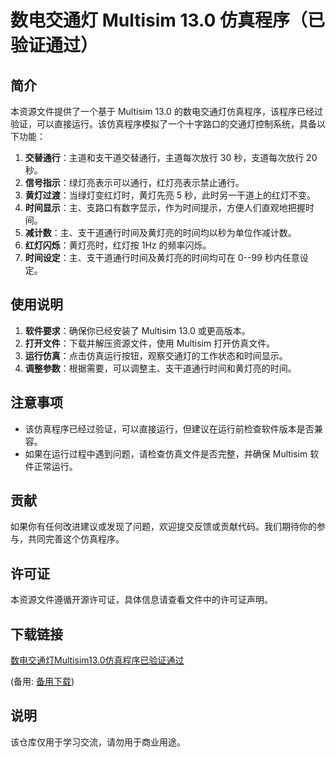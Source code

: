 # 数电交通灯 Multisim 13.0 仿真程序（已验证通过）

## 简介

本资源文件提供了一个基于 Multisim 13.0 的数电交通灯仿真程序，该程序已经过验证，可以直接运行。该仿真程序模拟了一个十字路口的交通灯控制系统，具备以下功能：

1. **交替通行**：主道和支干道交替通行，主道每次放行 30 秒，支道每次放行 20 秒。
2. **信号指示**：绿灯亮表示可以通行，红灯亮表示禁止通行。
3. **黄灯过渡**：当绿灯变红灯时，黄灯先亮 5 秒，此时另一干道上的红灯不变。
4. **时间显示**：主、支路口有数字显示，作为时间提示，方便人们直观地把握时间。
5. **减计数**：主、支干道通行时间及黄灯亮的时间均以秒为单位作减计数。
6. **红灯闪烁**：黄灯亮时，红灯按 1Hz 的频率闪烁。
7. **时间设定**：主、支干道通行时间及黄灯亮的时间均可在 0--99 秒内任意设定。

## 使用说明

1. **软件要求**：确保你已经安装了 Multisim 13.0 或更高版本。
2. **打开文件**：下载并解压资源文件，使用 Multisim 打开仿真文件。
3. **运行仿真**：点击仿真运行按钮，观察交通灯的工作状态和时间显示。
4. **调整参数**：根据需要，可以调整主、支干道通行时间和黄灯亮的时间。

## 注意事项

- 该仿真程序已经过验证，可以直接运行，但建议在运行前检查软件版本是否兼容。
- 如果在运行过程中遇到问题，请检查仿真文件是否完整，并确保 Multisim 软件正常运行。

## 贡献

如果你有任何改进建议或发现了问题，欢迎提交反馈或贡献代码。我们期待你的参与，共同完善这个仿真程序。

## 许可证

本资源文件遵循开源许可证，具体信息请查看文件中的许可证声明。

## 下载链接
[数电交通灯Multisim13.0仿真程序已验证通过](https://pan.quark.cn/s/d672ebce1307) 

(备用: [备用下载](https://pan.baidu.com/s/1kgOemEzIj7KDuZ8qskMMQw?pwd=1234))

## 说明

该仓库仅用于学习交流，请勿用于商业用途。
